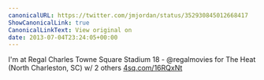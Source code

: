 ```yaml
---
canonicalURL: https://twitter.com/jmjordan/status/352930845012668417
ShowCanonicalLink: true
CanonicalLinkText: View original on
date: 2013-07-04T23:24:05+00:00
---
```

I'm at Regal Charles Towne Square Stadium 18 - @regalmovies for The Heat (North Charleston, SC) w/ 2 others [4sq.com/16RQxNt](http://4sq.com/16RQxNt)